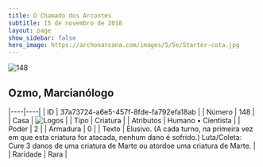 ```yaml
---
title: O Chamado dos Arcontes
subtitle: 15 de novembro de 2018
layout: page
show_sidebar: false
hero_image: https://archonarcana.com/images/5/5e/Starter-cota.jpg
---
```


![148](https://cdn.keyforgegame.com/media/card_front/pt/341_148_R25C9WHJ9V29_pt.png)

## Ozmo, Marcianólogo

|----|----|
| ID | 37a73724-a6e5-457f-8fde-fa792efa18ab |
| Número | 148 |
| Casa | ![Logos](https://archonarcana.com/images/thumb/c/ce/Logos.png/22px-Logos.png "Logos") |
| Tipo | Criatura |
| Atributos | Humano • Cientista |
| Poder | 2 |
| Armadura | 0 |
| Texto | Elusivo. (A cada turno, na primeira vez em que esta criatura for atacada, nenhum dano é sofrido.) Luta/Coleta: Cure 3 danos de uma criatura de Marte ou atordoe uma criatura de Marte. |
| Raridade | Rara |
